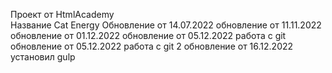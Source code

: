 Проект от HtmlAcademy </br>
Название Cat Energy
Обновление от 14.07.2022
обновление от 11.11.2022
обновление от 01.12.2022
обновление от 05.12.2022 работа с git
обновление от 05.12.2022 работа с git 2
обновление от 16.12.2022 установил gulp
